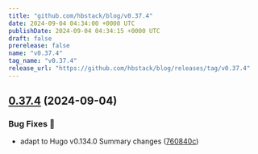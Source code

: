 ```yaml
---
title: "github.com/hbstack/blog/v0.37.4"
date: 2024-09-04 04:34:00 +0000 UTC
publishDate: 2024-09-04 04:34:15 +0000 UTC
draft: false
prerelease: false
name: "v0.37.4"
tag_name: "v0.37.4"
release_url: "https://github.com/hbstack/blog/releases/tag/v0.37.4"
---
```


## [0.37.4](https://github.com/hbstack/blog/compare/v0.37.3...v0.37.4) (2024-09-04)


### Bug Fixes 🐞

* adapt to Hugo v0.134.0 Summary changes ([760840c](https://github.com/hbstack/blog/commit/760840c60de77835654cf00d95184e5a762503ff))
